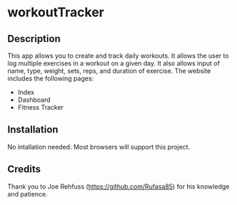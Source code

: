 # workoutTracker

## Description 

This app allows you to create and track daily workouts. It allows the user to log multiple exercises in a workout on a given day. It also allows input of name, type, weight, sets, reps, and duration of exercise. The website includes the following pages:

* Index
* Dashboard
* Fitness Tracker


## Installation

No intallation needed. Most browsers will support this project. 


## Credits

Thank you to Joe Rehfuss (https://github.com/Rufasa85) for his knowledge and patience. 